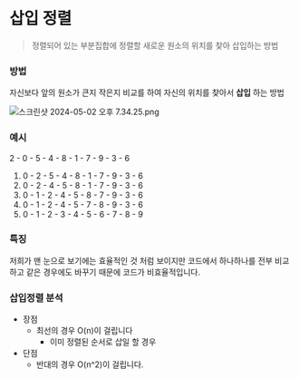 # 삽입 정렬

> 정렬되어 있는 부분집합에 정렬할 새로운 원소의 위치를 찾아 삽입하는 방법
> 

### 방법

자신보다 앞의 원소가 큰지 작은지 비교를 하여 자신의 위치를 찾아서 **삽입** 하는 방법

![스크린샷 2024-05-02 오후 7.34.25.png](%E1%84%89%E1%85%A1%E1%86%B8%E1%84%8B%E1%85%B5%E1%86%B8%20%E1%84%8C%E1%85%A5%E1%86%BC%E1%84%85%E1%85%A7%E1%86%AF%207867ce3588504cd287c0c0853730a08f/%25E1%2584%2589%25E1%2585%25B3%25E1%2584%258F%25E1%2585%25B3%25E1%2584%2585%25E1%2585%25B5%25E1%2586%25AB%25E1%2584%2589%25E1%2585%25A3%25E1%2586%25BA_2024-05-02_%25E1%2584%258B%25E1%2585%25A9%25E1%2584%2592%25E1%2585%25AE_7.34.25.png)

### 예시

2 - 0 - 5 - 4 - 8 - 1 - 7 - 9 - 3 - 6

1. 0 - 2 - 5 - 4 - 8 - 1 - 7 - 9 - 3 - 6
2. 0 - 2 - 4 - 5 - 8 - 1 - 7 - 9 - 3 - 6
3. 0 - 1 - 2 - 4 - 5 - 8 - 7 - 9 - 3 - 6
4. 0 - 1 - 2 - 4 - 5 - 7 - 8 - 9 - 3 - 6
5. 0 - 1 - 2 - 3 - 4 - 5 - 6 - 7 - 8 - 9

### 특징

저희가 맨 눈으로 보기에는 효율적인 것 처럼 보이지만 코드에서 하나하나를 전부 비교하고 같은 경우에도 바꾸기 때문에 코드가 비효율적입니다.

### 삽입정렬 분석

- 장점
    - 최선의 경우 O(n)이 걸립니다
        - 이미 정렬된 순서로 삽일 할 경우
- 단점
    - 반대의 경우 O(n^2)이 걸립니다.